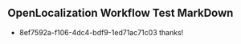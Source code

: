 ## OpenLocalization Workflow Test MarkDown
* 8ef7592a-f106-4dc4-bdf9-1ed71ac71c03 
thanks!<!--HONumber=Mar16_HO3-->
